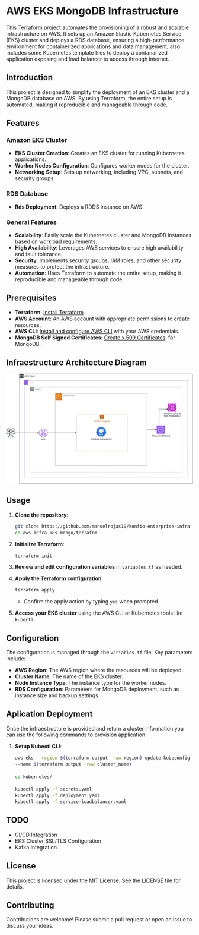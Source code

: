 # AWS EKS MongoDB Infrastructure

This Terraform project automates the provisioning of a robust and scalable infrastructure on AWS. It sets up an Amazon Elastic Kubernetes Service (EKS) cluster and deploys a RDS database, ensuring a high-performance environment for containerized applications and data management, also includes some Kubernetes template files to deploy a contanarized application exposing and load balancer to access through internet.

## Introduction

This project is designed to simplify the deployment of an EKS cluster and a MongoDB database on AWS. By using Terraform, the entire setup is automated, making it reproducible and manageable through code.

## Features

### Amazon EKS Cluster
- **EKS Cluster Creation**: Creates an EKS cluster for running Kubernetes applications.
- **Worker Nodes Configuration**: Configures worker nodes for the cluster.
- **Networking Setup**: Sets up networking, including VPC, subnets, and security groups.

### RDS Database
- **Rds Deployment**: Deploys a RDDS instance on AWS.

### General Features
- **Scalability**: Easily scale the Kubernetes cluster and MongoDB instances based on workload requirements.
- **High Availability**: Leverages AWS services to ensure high availability and fault tolerance.
- **Security**: Implements security groups, IAM roles, and other security measures to protect the infrastructure.
- **Automation**: Uses Terraform to automate the entire setup, making it reproducible and manageable through code.

## Prerequisites
- **Terraform**: [Install Terraform](https://www.terraform.io/downloads.html).
- **AWS Account**: An AWS account with appropriate permissions to create resources.
- **AWS CLI**: [Install and configure AWS CLI](https://docs.aws.amazon.com/cli/latest/userguide/install-cliv2.html) with your AWS credentials.
- **MongoDB Self Signed Certificates**: [Create x.509 Certificates](https://github.com/manuelrojas19/aws-infra-k8s-mongo/blob/main/docs/certificates.md): for MongoDB.

## Infraestructure Architecture Diagram

![Arch](architecture.jpg)

## Usage

1. **Clone the repository**:
    ```sh
    git clone https://github.com/manuelrojas19/konfio-enterprise-infra
    cd aws-infra-k8s-mongo/terrafom
    ```

2. **Initialize Terraform**:
    ```sh
    terraform init
    ```

3. **Review and edit configuration variables** in `variables.tf` as needed.

4. **Apply the Terraform configuration**:
    ```sh
    terraform apply
    ```

    - Confirm the apply action by typing `yes` when prompted.

5. **Access your EKS cluster** using the AWS CLI or Kubernetes tools like `kubectl`.

## Configuration

The configuration is managed through the `variables.tf` file. Key parameters include:

- **AWS Region**: The AWS region where the resources will be deployed.
- **Cluster Name**: The name of the EKS cluster.
- **Node Instance Type**: The instance type for the worker nodes.
- **RDS Configuration**: Parameters for MongoDB deployment, such as instance size and backup settings.

## Aplication Deployment

Once the infraestructure is provided and return a cluster information you can use the following commands to provision application


1. **Setup Kubectl CLI**:
    ```sh
    aws eks --region $(terraform output -raw region) update-kubeconfig \
    --name $(terraform output -raw cluster_name)

    cd kubernetes/

    kubectl apply -f secrets.yaml
    kubectl apply -f deployment.yaml
    kubectl apply -f service-loadbalancer.yaml
    ```

## TODO

- CI/CD Integration
- EKS Cluster SSL/TLS Configuration
- Kafka Integration


## License

This project is licensed under the MIT License. See the [LICENSE](LICENSE) file for details.

## Contributing

Contributions are welcome! Please submit a pull request or open an issue to discuss your ideas.